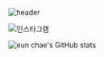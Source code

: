 ![header](https://capsule-render.vercel.app/api?type=shark&color=auto&height=300&section=header&text=전은채&fontSize=80)

![인스타그램](https://img.shields.io/badge/instagram-pink)

![eun chae's GitHub stats](https://github-readme-stats.vercel.app/api?username=은채&show_icons=true&theme=radical)


